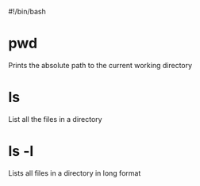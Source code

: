 #!/bin/bash
# pwd
Prints the absolute path to the current working directory
# ls
List all the files in a directory
# ls -l
Lists all files in a directory in long format
